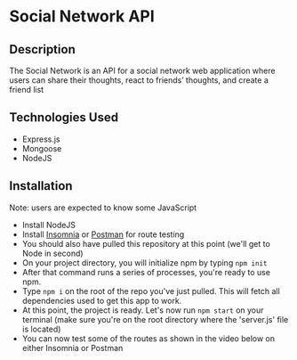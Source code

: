 # Social Network API
  
## Description
The Social Network is an API for a social network web application where users can share their thoughts, react to friends’ thoughts, and create a friend list

## Technologies Used  
* Express.js
* Mongoose
* NodeJS 

## Installation
Note: users are expected to know some JavaScript

* Install NodeJS
* Install [Insomnia](https://insomnia.rest/) or [Postman](https://www.postman.com/downloads/) for route testing
* You should also have pulled this repository at this point (we'll get to Node in second)
* On your project directory, you will initialize npm by typing ```npm init```
* After that command runs a series of processes, you're ready to use npm.
* Type ```npm i``` on the root of the repo you've just pulled. This will fetch all dependencies used to get this app to work.
* At this point, the project is ready. Let's now run ```npm start``` on your terminal (make sure you're on the root directory where the 'server.js' file is located)
* You can now test some of the routes as shown in the video below on either Insomnia or Postman

